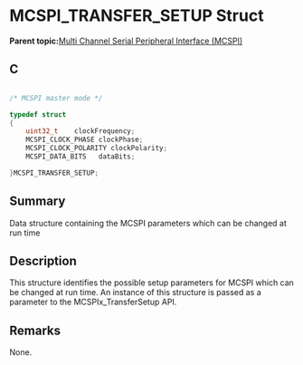 # MCSPI\_TRANSFER\_SETUP Struct

**Parent topic:**[Multi Channel Serial Peripheral Interface \(MCSPI\)](GUID-A3A5277D-BAE3-4BD0-91E9-D4E7E0608BE7.md)

## C

```c

/* MCSPI master mode */

typedef struct
{
    uint32_t    clockFrequency;
    MCSPI_CLOCK_PHASE clockPhase;
    MCSPI_CLOCK_POLARITY clockPolarity;
    MCSPI_DATA_BITS   dataBits;

}MCSPI_TRANSFER_SETUP;

```

## Summary

Data structure containing the MCSPI parameters which can be changed at run time

## Description

This structure identifies the possible setup parameters for MCSPI which can be changed at run time. An instance of this structure is passed as a parameter to the MCSPIx\_TransferSetup API.

## Remarks

None.

